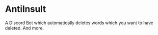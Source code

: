 # AntiInsult
A Discord Bot which automatically deletes words which you want to have deleted. And more.
